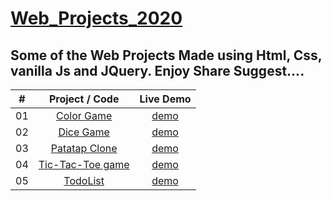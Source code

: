 # [Web_Projects_2020](https://astrosite77.me/Web_Projects_2020/)

## Some of the Web Projects Made using Html, Css, vanilla Js and JQuery. Enjoy Share Suggest.... 

|  #  |            Project / Code             | Live Demo |
| :-: | :----------------------------: | :-------: |
| 01  |       [Color Game](https://github.com/Astrogeek77/Web_Projects_2020/tree/main/Color%20Game)       | [demo](https://astrosite77.me/Web_Projects_2020/Color%20Game/)
| 02  |       [Dice Game](https://github.com/Astrogeek77/Web_Projects_2020/tree/main/Project%20Dice%20Game)       | [demo](https://astrosite77.me/Web_Projects_2020/Project%20Dice%20Game/)
| 03  |       [Patatap Clone](https://github.com/Astrogeek77/Web_Projects_2020/tree/main/Project%20Patatap%20Clone)       | [demo](https://astrosite77.me/Web_Projects_2020/Project%20Patatap%20Clone/)
| 04  |       [Tic-Tac-Toe game](https://github.com/Astrogeek77/Web_Projects_2020/tree/main/Project%20Tic-Tac-Toe%20game)       | [demo](https://astrosite77.me/Web_Projects_2020/Project%20Tic-Tac-Toe%20game/)
| 05  |       [TodoList](https://github.com/Astrogeek77/Web_Projects_2020/tree/main/Project-%20TodoList)       | [demo](https://astrosite77.me/Web_Projects_2020/Project-%20TodoList/)

